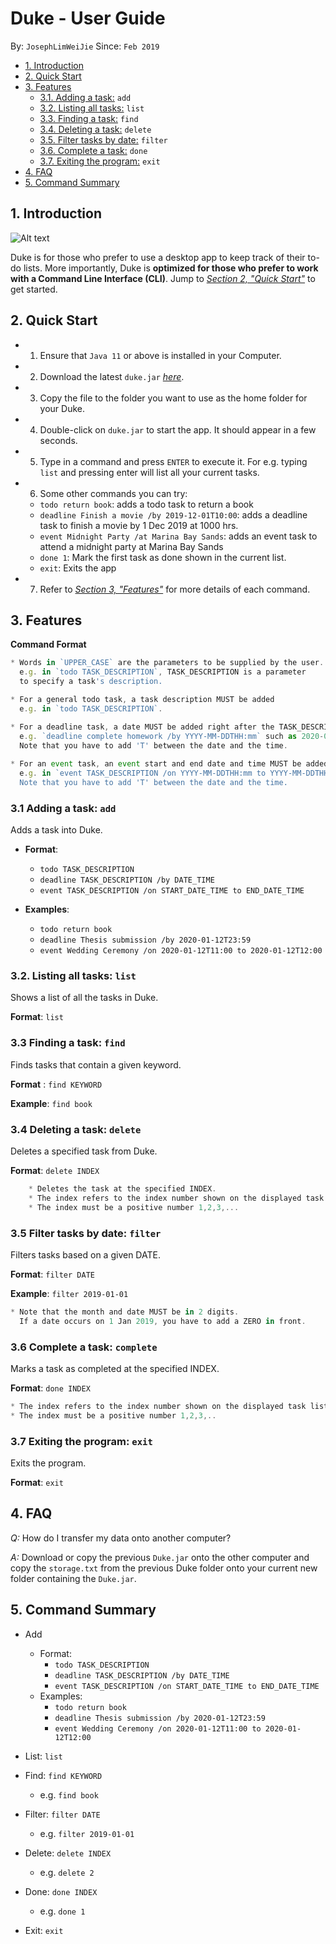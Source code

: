 
# Duke - User Guide
By: `JosephLimWeiJie` Since: `Feb 2019`


* [1. Introduction](#introduction)
* [2. Quick Start](#quick-start)
* [3. Features](#features)
    + [3.1. Adding a task:](#addtask) `add`
    + [3.2. Listing all tasks:](#list) `list`
    + [3.3. Finding a task:](#find) `find`
    + [3.4. Deleting a task:](#delete) `delete`
    + [3.5. Filter tasks by date:](#filter) `filter`
    + [3.6. Complete a task:](#complete) `done`
    + [3.7. Exiting the program:](#exit) `exit`
* [4. FAQ](#faq)
* [5. Command Summary](#command-summary)


<a name="introduction"></a>


##  1. Introduction

![Alt text](relative/path/to/img.jpg?raw=true "Duke Main Screen")

Duke is for those who prefer to use a desktop app to keep track of their to-do lists. More importantly, Duke is **optimized for those who prefer to work with a Command Line Interface (CLI)**. 
Jump to [_Section 2, "Quick Start"_](#quick-start) to get started.


<a name="quick-start"></a>

## 2. Quick Start

*   1. Ensure that `Java 11` or above is installed in your Computer.
*   2. Download the latest `duke.jar` [_here_](https://github.com/JosephLimWeiJie/duke/releases/download/v0.1.0/duke.jar).
*   3. Copy the file to the folder you want to use as the home folder for your Duke.
*   4. Double-click on `duke.jar` to start the app. It should appear in a few seconds.
*   5. Type in a command and press `ENTER` to execute it. For e.g. typing `list` and                         pressing enter will list all your current tasks.
*   6. Some other commands you can try:
    *  `todo return book`: adds a todo task to return a book
    *   `deadline Finish a movie /by 2019-12-01T10:00`: adds a deadline task to finish a movie by 1 Dec 2019 at 1000 hrs.
    *   `event Midnight Party /at Marina Bay Sands`: adds an event task to attend a midnight party at Marina Bay Sands
    *   `done 1`: Mark the first task as done shown in the current list.
    *   `exit`: Exits the app
*   7. Refer to [_Section 3, "Features"_](#features) for more details of each command.

<a name="features"></a>

## 3. Features

**Command Format**

```javascript
* Words in `UPPER_CASE` are the parameters to be supplied by the user. 
  e.g. in `todo TASK_DESCRIPTION`, TASK_DESCRIPTION is a parameter
  to specify a task's description.

* For a general todo task, a task description MUST be added
  e.g. in `todo TASK_DESCRIPTION`.

* For a deadline task, a date MUST be added right after the TASK_DESCRIPTION by using /by. 
  e.g. `deadline complete homework /by YYYY-MM-DDTHH:mm` such as 2020-01-12T23:59. 
  Note that you have to add 'T' between the date and the time.
  
* For an event task, an event start and end date and time MUST be added right after the TASK_DESCRIPTION  by using /on.
  e.g. in `event TASK_DESCRIPTION /on YYYY-MM-DDTHH:mm to YYYY-MM-DDTHH:mm` such as 2020-01-12T10:00 to 2020-01-12T11:00`.
  Note that you have to add 'T' between the date and the time.    

```

<a name="addtask"></a>

### 3.1 Adding a task: `add`

Adds a task into Duke.


* **Format**: 
    * `todo TASK_DESCRIPTION`
    * `deadline TASK_DESCRIPTION /by DATE_TIME`
    * `event TASK_DESCRIPTION /on START_DATE_TIME to END_DATE_TIME`

* **Examples**:
    * `todo return book`
    * `deadline Thesis submission /by 2020-01-12T23:59`
    * `event Wedding Ceremony /on 2020-01-12T11:00 to 2020-01-12T12:00`

<a name="list"></a>

### 3.2. Listing all tasks: `list`

Shows a list of all the tasks in Duke.

**Format**: `list`


<a name="find"></a>

### 3.3 Finding a task: `find`

Finds tasks that contain a given keyword.

**Format** : `find KEYWORD`

**Example**: `find book`

<a name="delete"></a>

### 3.4 Deleting a task: `delete`
Deletes a specified task from Duke.

**Format**: `delete INDEX`

```javascript
    * Deletes the task at the specified INDEX.
    * The index refers to the index number shown on the displayed task list.
    * The index must be a positive number 1,2,3,...
```

<a name="filter"></a>

### 3.5 Filter tasks by date: `filter`
Filters tasks based on a given DATE.

**Format**: `filter DATE`

**Example**: `filter 2019-01-01`

```javascript
* Note that the month and date MUST be in 2 digits. 
  If a date occurs on 1 Jan 2019, you have to add a ZERO in front. 
```

<a name="complete"></a>

### 3.6 Complete a task: `complete`

Marks a task as completed at the specified INDEX.

**Format**: `done INDEX`

```javascript
* The index refers to the index number shown on the displayed task list.
* The index must be a positive number 1,2,3,..
```

<a name="exit"></a>

### 3.7 Exiting the program: `exit`

Exits the program.

**Format**: `exit`


<a name="faq"></a>

## 4. FAQ

*Q:* How do I transfer my data onto another computer?


*A:* Download or copy the previous `Duke.jar` onto the other computer and copy the `storage.txt` from the previous Duke folder onto your current new folder containing the `Duke.jar`.


<a name="command-summary"></a>

## 5. Command Summary
* Add 
    * Format: 
        * `todo TASK_DESCRIPTION`
        * `deadline TASK_DESCRIPTION /by DATE_TIME`
        * `event TASK_DESCRIPTION /on START_DATE_TIME to END_DATE_TIME`
    * Examples:
        * `todo return book`
        * `deadline Thesis submission /by 2020-01-12T23:59`
        * `event Wedding Ceremony /on 2020-01-12T11:00 to 2020-01-12T12:00`
* List: `list`
* Find: `find KEYWORD`
    * e.g. `find book`
* Filter: `filter DATE`
    * e.g. `filter 2019-01-01`
* Delete: `delete INDEX`
    * e.g. `delete 2`
* Done: `done INDEX`
    * e.g. `done 1`
   
* Exit: `exit`

